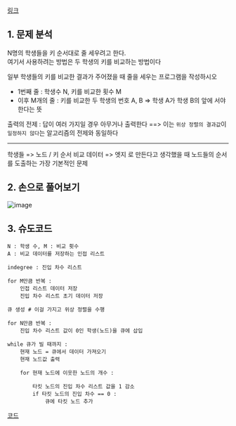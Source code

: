 [링크](https://www.acmicpc.net/problem/2252)

## 1. 문제 분석

N명의 학생들을 키 순서대로 줄 세우려고 한다.  
여기서 사용하려는 방법은 두 학생의 키를 비교하는 방법이다 

일부 학생들의 키를 비교한 결과가 주어졌을 때 줄을 세우는 프로그램을 작성하시오

- 1번째 줄 : 학생수 N, 키를 비교한 횟수 M 
- 이후 M개의 줄 : 키를 비교한 두 학생의 번호 A, B => 학생 A가 학생 B의 앞에 서야 한다는 뜻 

출력의 전제 : 답이 여러 가지일 경우 아무거나 출력한다 ==> 이는 `위상 정렬의 결과값`이 `일정하지 않다`는 알고리즘의 전제와 동일하다

---

학생들 => 노드 / 키 순서 비교 데이터 => 엣지 로 만든다고 생각했을 때 노드들의 순서를 도출하는 가장 기본적인 문제 


## 2. 손으로 풀어보기 

![image](../../image/day16/53번_001.png)

## 3. 슈도코드 

``` 
N : 학생 수, M : 비교 횟수 
A : 비교 데이터를 저장하는 인접 리스트 

indegree : 진입 차수 리스트 

for M만큼 반복 : 
    인접 리스트 데이터 저장
    진입 차수 리스트 초기 데이터 저장 

큐 생성 # 이걸 가지고 위상 정렬을 수행

for N만큼 반복 : 
    진입 차수 리스트 값이 0인 학생(노드)을 큐에 삽입

while 큐가 빌 때까지 : 
    현재 노드 = 큐에서 데이터 가져오기 
    현재 노드값 출력 

    for 현재 노드에 이웃한 노드의 개수 : 

        타킷 노드의 진입 차수 리스트 값을 1 감소
        if 타킷 노드의 진입 차수 == 0 : 
            큐에 타킷 노드 추가 
```

[코드](../../code/day16/53_줄세우기.py)